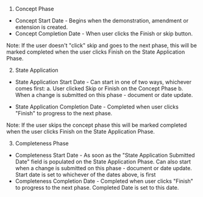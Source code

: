 1. Concept Phase

- Concept Start Date - Begins when the demonstration, amendment or extension is created.
- Concept Completion Date - When user clicks the Finish or skip button.

Note: If the user doesn't "click" skip and goes to the next phase, this will be marked completed when the user clicks Finish on the State Application Phase.

2. State Application

- State Application Start Date - Can start in one of two ways, whichever comes first:
  a. User clicked Skip or Finish on the Concept Phase
  b. When a change is submitted on this phase - document or date update.

- State Application Completion Date - Completed when user clicks "Finish" to progress to the next phase.

Note: If the user skips the concept phase this will be marked completed
when the user clicks Finish on the State Application Phase.

3. Completeness Phase

- Completeness Start Date - As soon as the "State Application Submitted Date" field is populated on the State Application Phase. Can also start when a change is submitted on this phase - document or date update. Start date is set to whichever of the dates above, is first
- Completeness Completion Date - Completed when user clicks "Finish" to progress to the next phase. Completed Date is set to this date.

